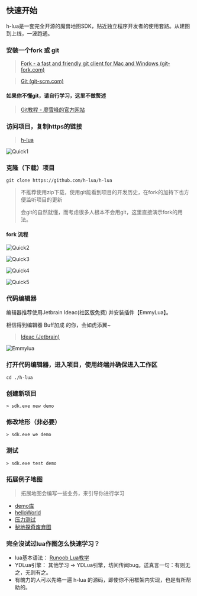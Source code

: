 ## 快速开始

h-lua是一套完全开源的魔兽地图SDK，贴近独立程序开发者的使用套路。从建图到上线，一波跑通。

### 安装一个fork 或 git

> <a target="_blank" href="https://www.git-fork.com">Fork - a fast and friendly git client for Mac and Windows (git-fork.com)</a>

> <a target="_blank" href="https://git-scm.com">Git (git-scm.com)</a>

#### 如果你不懂git，请自行学习，这里不做赘述

> <a target="_blank" href="https://www.liaoxuefeng.com/wiki/896043488029600/898732792973664">Git教程 - 廖雪峰的官方网站</a>

### 访问项目，复制https的链接

> <a target="_blank" href="https://github.com/h-lua/h-lua">h-lua</a>

![Quick1](https://gitlab.com/h-document/h-lua/-/raw/main/images/quick1.png)

### 克隆（下载）项目

```
git clone https://github.com/h-lua/h-lua
```

> 不推荐使用zip下载，使用git能看到项目的开发历史，在fork的加持下也方便监听项目的更新
>
> 会git的自然就懂，而考虑很多人根本不会用git，这里直接演示fork的用法。

#### fork 流程

![Quick2](https://gitlab.com/h-document/h-lua/-/raw/main/images/quick2.png)

![Quick3](https://gitlab.com/h-document/h-lua/-/raw/main/images/quick3.png)

![Quick4](https://gitlab.com/h-document/h-lua/-/raw/main/images/quick4.png)

![Quick5](https://gitlab.com/h-document/h-lua/-/raw/main/images/quick5.png)

### 代码编辑器

编辑器推荐使用Jetbrain Ideac(社区版免费) 并安装插件【EmmyLua】。

相信得到编辑器 Buff加成 的你，会如虎添翼~

> <a target="_blank" href="https://www.jetbrains.com/idea/download/#section=windows">Ideac (Jetbrain)</a>

![Emmylua](https://gitlab.com/h-document/h-lua/-/raw/main/images/emmylua.png)

### 打开代码编辑器，进入项目，使用终端并确保进入工作区

```
cd ./h-lua
```

### 创建新项目

```
> sdk.exe new demo
```

### 修改地形（非必要）

```
> sdk.exe we demo
```

### 测试

```
> sdk.exe test demo
```

### 拓展例子地图

> 拓展地图会编写一些业务，来引导你进行学习

* <a target="_blank" href="https://github.com/h-lua/demo">demo库</a>
* <a target="_blank" href="https://github.com/h-lua/demo/helloworld">helloWorld</a>
* <a target="_blank" href="https://github.com/h-lua/demo/crash">压力测试</a>
* <a target="_blank" href="https://github.com/h-lua/demo/mysterious-land">秘地探奇废弃图</a>

### 完全沒试过lua作图怎么快速学习？

* lua基本语法： <a target="_blank" href="https://www.runoob.com/lua/lua-tutorial.html">Runoob Lua教学</a>
* YDLua引擎： 其他学习 -> YDLua引擎，坊间传闻bug。送真言一句：有则无之，无则有之。
* 有魄力的人可以先略一遍 h-lua 的源码，即使你不用框架内实现，也是有所帮助的。
